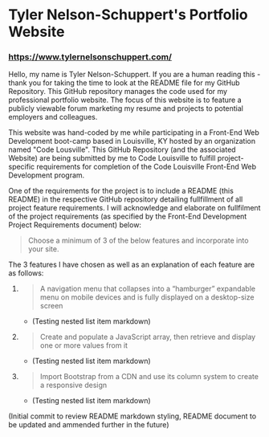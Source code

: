 # Tyler Nelson-Schuppert's Portfolio Website
### https://www.tylernelsonschuppert.com/

Hello, my name is Tyler Nelson-Schuppert.  If you are a human reading this - thank you for taking the time to look at the README file for my GitHub Repository.  This GitHub repository manages the code used for my professional portfolio website.  The focus of this website is to feature a publicly viewable forum marketing my resume and projects to potential employers and colleagues.

This website was hand-coded by me while participating in a Front-End Web Development boot-camp based in Louisville, KY hosted by an organization named "Code Lousville".  This GitHub Repository (and the associated Website) are being submitted by me to Code Louisville to fulfill project-specific requirements for completion of the Code Louisville Front-End Web Development program.

One of the requirements for the project is to include a README (this README) in the respective GitHub repository detailing fullfillment of all project feature requirements.  I will acknowledge and elaborate on fullfilment of the project requirements (as specified by the Front-End Development Project Requirements document) below:

>Choose a minimum of 3 of the below features and incorporate into your site.

The 3 features I have chosen as well as an explanation of each feature are as follows:

1. > A navigation menu that collapses into a “hamburger” expandable menu on mobile devices and is fully displayed on a desktop-size screen
    - (Testing nested list item markdown)


2. > Create and populate a JavaScript array, then retrieve and display one or more values from it
    - (Testing nested list item markdown)


3. > Import Bootstrap from a CDN and use its column system to create a responsive design
    - (Testing nested list item markdown)


(Initial commit to review README markdown styling, README document to be updated and ammended further in the future)